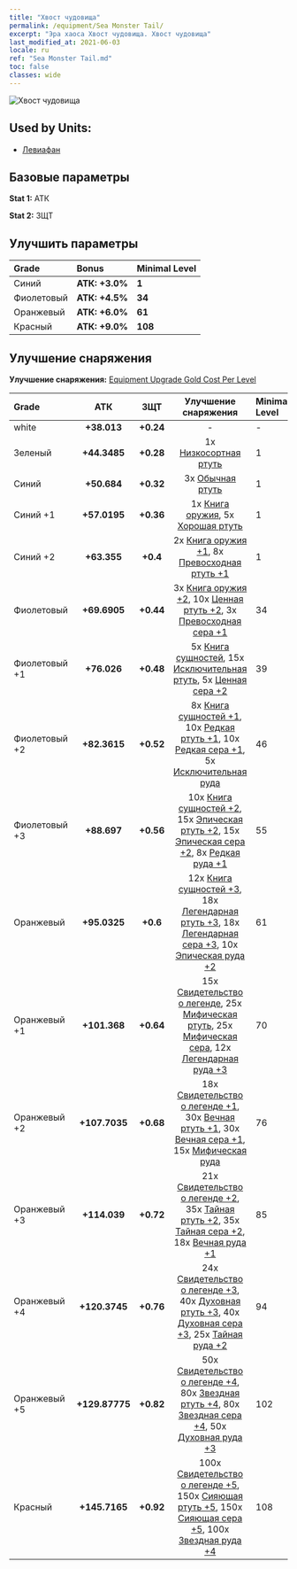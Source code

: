 ```yaml
---
title: "Хвост чудовища"
permalink: /equipment/Sea Monster Tail/
excerpt: "Эра хаоса Хвост чудовища. Хвост чудовища"
last_modified_at: 2021-06-03
locale: ru
ref: "Sea Monster Tail.md"
toc: false
classes: wide
---
```


  ![Хвост чудовища](/images/e/e_99083.png)

## Used by Units:

* [Левиафан](/ru/units/Revyaratan/) 


## Базовые параметры
 **Stat 1:** АТК

 **Stat 2:** ЗЩТ

## Улучшить параметры

  |     Grade    |   Bonus | Minimal Level | 
  |:-------------|:--------|:--------------| 
  | Синий | **АТК: +3.0%** | **1** | 
  | Фиолетовый | **АТК: +4.5%** | **34** | 
  | Оранжевый | **АТК: +6.0%** | **61** | 
  | Красный | **АТК: +9.0%** | **108** | 


## Улучшение снаряжения
 **Улучшение снаряжения:** [Equipment Upgrade Gold Cost Per Level](/equipment/EquipmentUpgradeCostPerLevel/) 

  |          Grade      | АТК | ЗЩТ | Улучшение снаряжения | Minimal Level |
  |:--------------------|:---------:|:---------:|:----------------:|:--------------|
  | white | **+38.013** | **+0.24** | - | - |
  | Зеленый | **+44.3485** | **+0.28** | 1x [Низкосортная ртуть](/ItemsRU/mat_2/) | 1 |
  | Синий | **+50.684** | **+0.32** | 3x [Обычная ртуть](/ItemsRU/mat_8/) | 1 |
  | Синий +1 | **+57.0195** | **+0.36** | 1x [Книга оружия](/ItemsRU/mat_18/), 5x [Хорошая ртуть](/ItemsRU/mat_14/) | 1 |
  | Синий +2 | **+63.355** | **+0.4** | 2x [Книга оружия +1](/ItemsRU/mat_25/), 8x [Превосходная ртуть +1](/ItemsRU/mat_21/) | 1 |
  | Фиолетовый | **+69.6905** | **+0.44** | 3x [Книга оружия +2](/ItemsRU/mat_32/), 10x [Ценная ртуть +2](/ItemsRU/mat_28/), 3x [Превосходная сера +1](/ItemsRU/mat_22/) | 34 |
  | Фиолетовый +1 | **+76.026** | **+0.48** | 5x [Книга сущностей](/ItemsRU/mat_39/), 15x [Исключительная ртуть](/ItemsRU/mat_35/), 5x [Ценная сера +2](/ItemsRU/mat_29/) | 39 |
  | Фиолетовый +2 | **+82.3615** | **+0.52** | 8x [Книга сущностей +1](/ItemsRU/mat_46/), 10x [Редкая ртуть +1](/ItemsRU/mat_42/), 10x [Редкая сера +1](/ItemsRU/mat_43/), 5x [Исключительная руда](/ItemsRU/mat_33/) | 46 |
  | Фиолетовый +3 | **+88.697** | **+0.56** | 10x [Книга сущностей +2](/ItemsRU/mat_53/), 15x [Эпическая ртуть +2](/ItemsRU/mat_49/), 15x [Эпическая сера +2](/ItemsRU/mat_50/), 8x [Редкая руда +1](/ItemsRU/mat_40/) | 55 |
  | Оранжевый | **+95.0325** | **+0.6** | 12x [Книга сущностей +3](/ItemsRU/mat_60/), 18x [Легендарная ртуть +3](/ItemsRU/mat_56/), 18x [Легендарная сера +3](/ItemsRU/mat_57/), 10x [Эпическая руда +2](/ItemsRU/mat_47/) | 61 |
  | Оранжевый +1 | **+101.368** | **+0.64** | 15x [Свидетельство о легенде](/ItemsRU/mat_67/), 25x [Мифическая ртуть](/ItemsRU/mat_63/), 25x [Мифическая сера](/ItemsRU/mat_64/), 12x [Легендарная руда +3](/ItemsRU/mat_54/) | 70 |
  | Оранжевый +2 | **+107.7035** | **+0.68** | 18x [Свидетельство о легенде +1](/ItemsRU/mat_74/), 30x [Вечная ртуть +1](/ItemsRU/mat_70/), 30x [Вечная сера +1](/ItemsRU/mat_71/), 15x [Мифическая руда](/ItemsRU/mat_61/) | 76 |
  | Оранжевый +3 | **+114.039** | **+0.72** | 21x [Свидетельство о легенде +2](/ItemsRU/mat_81/), 35x [Тайная ртуть +2](/ItemsRU/mat_77/), 35x [Тайная сера +2](/ItemsRU/mat_78/), 18x [Вечная руда +1](/ItemsRU/mat_68/) | 85 |
  | Оранжевый +4 | **+120.3745** | **+0.76** | 24x [Свидетельство о легенде +3](/ItemsRU/mat_88/), 40x [Духовная ртуть +3](/ItemsRU/mat_84/), 40x [Духовная сера +3](/ItemsRU/mat_85/), 25x [Тайная руда +2](/ItemsRU/mat_75/) | 94 |
  | Оранжевый +5 | **+129.87775** | **+0.82** | 50x [Свидетельство о легенде +4](/ItemsRU/mat_95/), 80x [Звездная ртуть +4](/ItemsRU/mat_91/), 80x [Звездная сера +4](/ItemsRU/mat_92/), 50x [Духовная руда +3](/ItemsRU/mat_82/) | 102 |
  | Красный | **+145.7165** | **+0.92** | 100x [Свидетельство о легенде +5](/ItemsRU/mat_102/), 150x [Сияющая ртуть +5](/ItemsRU/mat_98/), 150x [Сияющая сера +5](/ItemsRU/mat_99/), 100x [Звездная руда +4](/ItemsRU/mat_89/) | 108 |


